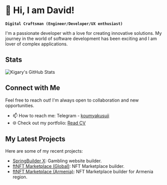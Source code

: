 # 👋 Hi, I am David!

**`Digital Craftsman (Engineer/Developer/UX enthusiast)`**

I'm a passionate developer with a love for creating innovative solutions. My journey in the world of software development has been exciting and I am lover of complex applications.

## Stats
![Kigary's GitHub Stats](https://github-readme-stats.vercel.app/api?username=kigary&show_icons=true&theme=gruvbox)

## Connect with Me
Feel free to reach out! I'm always open to collaboration and new opportunities.

- 📫 How to reach me: Telegram - [koumyakusuji](https://t.me/koumyakusuji)
- 🌐 Check out my portfolio: [Read CV](https://read.cv/kigary)

## My Latest Projects
Here are some of my recent projects:

- [SpringBuilder X](https://www.betconstruct.com/springbuilderx): Gambling website builder.
- [ftNFT Marketplace (Global)](https://www.ftnft.com/): NFT Marketplace builder.
- [ftNFT Marketplace (Armenia)](https://ftnft.am/en): NFT Marketplace builder for Armenia region.
